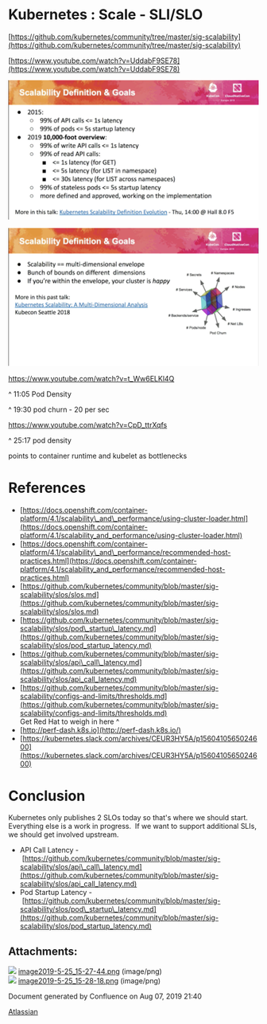Kubernetes : Scale - SLI/SLO  
========================================


[https://github.com/kubernetes/community/tree/master/sig-scalability](https://github.com/kubernetes/community/tree/master/sig-scalability)

[https://www.youtube.com/watch?v=UddabF9SE78](https://www.youtube.com/watch?v=UddabF9SE78)
  

![](attachments/1500402/1542552.png?height=250)

![](attachments/1500402/1542551.png?height=250)

https://www.youtube.com/watch?v=t_Ww6ELKl4Q

^ 11:05 Pod Density

^ 19:30 pod churn - 20 per sec

https://www.youtube.com/watch?v=CpD_ttrXqfs

^ 25:17 pod density

points to container runtime and kubelet as bottlenecks

References
==========

*   [https://docs.openshift.com/container-platform/4.1/scalability\_and\_performance/using-cluster-loader.html](https://docs.openshift.com/container-platform/4.1/scalability_and_performance/using-cluster-loader.html)
*   [https://docs.openshift.com/container-platform/4.1/scalability\_and\_performance/recommended-host-practices.html](https://docs.openshift.com/container-platform/4.1/scalability_and_performance/recommended-host-practices.html)
*   [https://github.com/kubernetes/community/blob/master/sig-scalability/slos/slos.md](https://github.com/kubernetes/community/blob/master/sig-scalability/slos/slos.md)
*   [https://github.com/kubernetes/community/blob/master/sig-scalability/slos/pod\_startup\_latency.md](https://github.com/kubernetes/community/blob/master/sig-scalability/slos/pod_startup_latency.md)
*   [https://github.com/kubernetes/community/blob/master/sig-scalability/slos/api\_call\_latency.md](https://github.com/kubernetes/community/blob/master/sig-scalability/slos/api_call_latency.md)
*   [https://github.com/kubernetes/community/blob/master/sig-scalability/configs-and-limits/thresholds.md](https://github.com/kubernetes/community/blob/master/sig-scalability/configs-and-limits/thresholds.md)  
    Get Red Hat to weigh in here ^
*   [http://perf-dash.k8s.io](http://perf-dash.k8s.io/)
*   [https://kubernetes.slack.com/archives/CEUR3HY5A/p1560410565024600](https://kubernetes.slack.com/archives/CEUR3HY5A/p1560410565024600)

Conclusion
==========

Kubernetes only publishes 2 SLOs today so that's where we should start.  Everything else is a work in progress.  If we want to support additional SLIs, we should get involved upstream.

*   API Call Latency - [https://github.com/kubernetes/community/blob/master/sig-scalability/slos/api\_call\_latency.md](https://github.com/kubernetes/community/blob/master/sig-scalability/slos/api_call_latency.md)
*   Pod Startup Latency - [https://github.com/kubernetes/community/blob/master/sig-scalability/slos/pod\_startup\_latency.md](https://github.com/kubernetes/community/blob/master/sig-scalability/slos/pod_startup_latency.md)

Attachments:
------------

![](images/icons/bullet_blue.gif) [image2019-5-25\_15-27-44.png](attachments/1500402/1542552.png) (image/png)  
![](images/icons/bullet_blue.gif) [image2019-5-25\_15-28-18.png](attachments/1500402/1542551.png) (image/png)  

Document generated by Confluence on Aug 07, 2019 21:40

[Atlassian](http://www.atlassian.com/)
